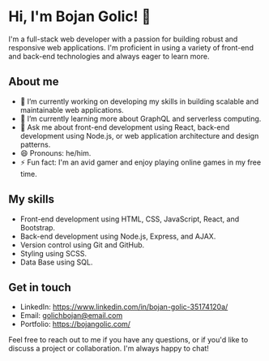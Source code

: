 # Hi, I'm Bojan Golic! 👋

I'm a full-stack web developer with a passion for building robust and responsive web applications. I'm proficient in using a variety of front-end and back-end technologies and always eager to learn more.


## About me

- 🔭 I’m currently working on developing my skills in building scalable and maintainable web applications.
- 🌱 I’m currently learning more about GraphQL and serverless computing.
- 💬 Ask me about front-end development using React, back-end development using Node.js, or web application architecture and design patterns.
- 😄 Pronouns: he/him.
- ⚡ Fun fact: I'm an avid gamer and enjoy playing online games in my free time.

## My skills

- Front-end development using HTML, CSS, JavaScript, React, and Bootstrap.
- Back-end development using Node.js, Express, and AJAX.
- Version control using Git and GitHub.
- Styling using SCSS.
- Data Base using SQL.

## Get in touch

- LinkedIn: https://www.linkedin.com/in/bojan-golic-35174120a/
- Email: golichbojan@email.com
- Portfolio: https://bojangolic.com/

Feel free to reach out to me if you have any questions, or if you'd like to discuss a project or collaboration. I'm always happy to chat!

